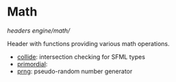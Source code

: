 # Math
*headers*
*engine/math/*

Header with functions providing various math operations.

- [collide](collide.md): intersection checking for SFML types
- [primordial](primordial.md): 
- [prng](prng.md): pseudo-random number generator